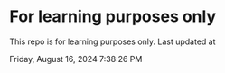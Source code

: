 # For learning purposes only
This repo is for learning purposes only.
Last updated at

Friday, August 16, 2024 7:38:26 PM

